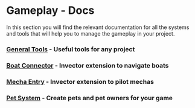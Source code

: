 # Gameplay - Docs

In this section you will find the relevant documentation for all the systems and tools that 
will help you to manage the gameplay in your project.

### [General Tools]() - Useful tools for any project
### [Boat Connector]() - Invector extension to navigate boats
### [Mecha Entry]() - Invector extension to pilot mechas
### [Pet System](wiki/Pet-System) - Create pets and pet owners for your game
